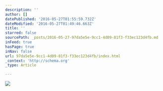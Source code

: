```yaml
---
description: ''
author: []
datePublished: '2016-05-27T01:55:59.732Z'
dateModified: '2016-05-27T01:49:46.663Z'
title: ''
starred: false
sourcePath: _posts/2016-05-27-97da5e5e-9cc1-4d09-81f3-f33ec123d4fb.md
inFeed: true
hasPage: true
inNav: false
url: 97da5e5e-9cc1-4d09-81f3-f33ec123d4fb/index.html
_context: 'http://schema.org'
_type: Article

---
```

![](https://the-grid-user-content.s3-us-west-2.amazonaws.com/2cc83d2d-9f95-4dce-9d5b-2ef3a7670ca7.jpg)